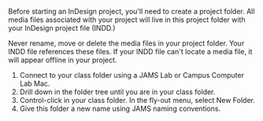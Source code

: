 Before starting an InDesign project, you'll need to create a project folder. All media files associated with your project will live in this project folder with your InDesign project file \(INDD.\)

Never rename, move or delete the media files in your project folder. Your INDD file references these files. If your INDD file can't locate a media file, it will appear offline in your project.

1. Connect to your class folder using a JAMS Lab or Campus Computer Lab Mac.
2. Drill down in the folder tree until you are in your class folder.
3. Control-click in your class folder. In the fly-out menu, select New Folder.
4. Give this folder a new name using JAMS naming conventions.

